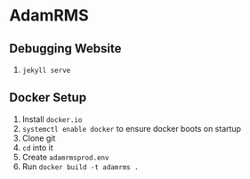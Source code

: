 # AdamRMS

## Debugging Website

1. `jekyll serve`

## Docker Setup

1. Install `docker.io`
1. `systemctl enable docker` to ensure docker boots on startup
1. Clone git
1. `cd` into it
1. Create `adamrmsprod.env` 
1. Run `docker build -t adamrms .`